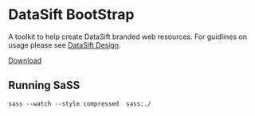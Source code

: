 # DataSift BootStrap

A toolkit to help create DataSift branded web resources. For guidlines on usage please see [DataSift Design](http://datasift.github.io/design).

[Download](#)

## Running SaSS

`sass --watch --style compressed  sass:./`